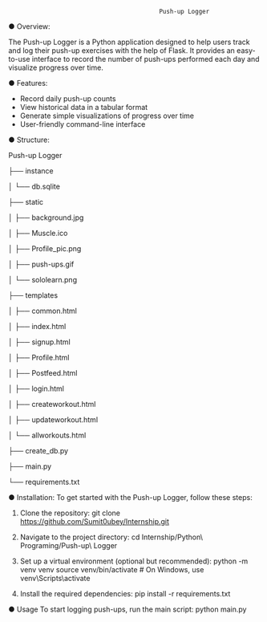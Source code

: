                                               Push-up Logger


● Overview:

The Push-up Logger is a Python application designed to help users track and log their push-up exercises with the help of Flask. 
It provides an easy-to-use interface to record the number of push-ups performed each day and visualize progress over time.


● Features:
  - Record daily push-up counts
  - View historical data in a tabular format
  - Generate simple visualizations of progress over time
  - User-friendly command-line interface


● Structure:

Push-up Logger

├── instance

│ └── db.sqlite

├── static

│ ├── background.jpg

│ ├── Muscle.ico

│ ├── Profile_pic.png

│ ├── push-ups.gif

│ └── sololearn.png

├── templates

│ ├── common.html

│ ├── index.html

│ ├── signup.html

│ ├── Profile.html

│ ├── Postfeed.html

│ ├── login.html

│ ├── createworkout.html

│ ├── updateworkout.html

│ └── allworkouts.html

├── create_db.py

├── main.py

└── requirements.txt


● Installation:
To get started with the Push-up Logger, follow these steps:
1. Clone the repository:
    git clone https://github.com/Sumit0ubey/Internship.git

2. Navigate to the project directory:
    cd Internship/Python\ Programing/Push-up\ Logger
   
4. Set up a virtual environment (optional but recommended):
    python -m venv venv
    source venv/bin/activate  # On Windows, use venv\Scripts\activate

5. Install the required dependencies:
    pip install -r requirements.txt


● Usage
To start logging push-ups, run the main script:
python main.py
